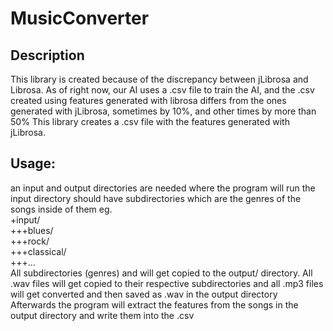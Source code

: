 # MusicConverter
## Description
<p>This library is created because of the discrepancy between jLibrosa and Librosa.
As of right now, our AI uses a .csv file to train the AI, and the .csv created using features generated
with librosa differs from the ones generated with jLibrosa, sometimes by 10%, and other times by more than 50%
This library creates a .csv file with the features generated with jLibrosa. </p>

## Usage:
an input and output directories are needed where the program will run
the input directory should have subdirectories which are the genres of the songs inside of them
eg. <br>
+input/ <br>
+++blues/ <br>
+++rock/ <br>
+++classical/ <br>
+++... <br>
All subdirectories (genres) and will get copied to the output/ directory. All .wav files will get copied to their respective subdirectories
and all .mp3 files will get converted and then saved as .wav in the output directory <br>
Afterwards the program will extract the features from the songs in the output directory and write them into the .csv 
